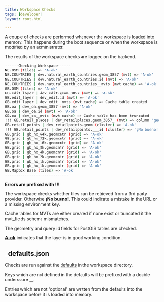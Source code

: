```yaml
---
title: Workspace Checks
tags: [developer]
layout: root.html

---
```


A couple of checks are performed whenever the workspace is loaded into memory. This happens during the boot sequence or when the workspace is modified by an administrator.

The results of the workspace checks are logged on the backend.

```bash
------Checking Workspace------
NE.OSM (tiles) => 'A-ok'
NE.COUNTRIES | dev.natural_earth_countries.geom_3857 (mvt) => 'A-ok'
NE.COUNTRIES | dev.natural_earth_countries.id (mvt) => 'A-ok'
NE.COUNTRIES | dev.natural_earth_countries__mvts (mvt cache) => 'A-ok'
GB.OSM (tiles) => 'A-ok'
GB.edit_layer | dev_edit.geom_3857 (mvt) => 'A-ok'
GB.edit_layer | dev_edit.id (mvt) => 'A-ok'
GB.edit_layer | dev_edit__mvts (mvt cache) => Cache table created
GB.oa | dev_oa.geom_3857 (mvt) => 'A-ok'
GB.oa | dev_oa.id (mvt) => 'A-ok'
GB.oa | dev_oa__mvts (mvt cache) => Cache table has been truncated
!!! GB.retail_places | dev_retailplaces.geom_3857_ (mvt) => column "geom_3857_" does not exist
GB.retail_points | dev_retailpoints.geom (cluster) => 'A-ok'
!!! GB.retail_points | dev_retailpoints.___id (cluster) => '¡No bueno!'
GB.grid | gb_hx_64k.geomcntr (grid) => 'A-ok'
GB.grid | gb_hx_32k.geomcntr (grid) => 'A-ok'
GB.grid | gb_hx_16k.geomcntr (grid) => 'A-ok'
GB.grid | gb_hx_8k.geomcntr (grid) => 'A-ok'
GB.grid | gb_hx_4k.geomcntr (grid) => 'A-ok'
GB.grid | gb_hx_2k.geomcntr (grid) => 'A-ok'
GB.grid | gb_hx_1k.geomcntr (grid) => 'A-ok'
GB.grid | gb_hx_1k.geomcntr (grid) => 'A-ok'
GB.Mapbox Base (tiles) => 'A-ok'
-----------------------------
```

**Errors are prefixed with !!!**

The workspace checks whether tiles can be retrieved from a 3rd party provider. Otherwise **¡No bueno!**. This could indicate a mistake in the URL or a missing environment key.

Cache tables for MVTs are either created if none exist or truncated if the mvt\_fields schema mismatches.

The geometry and query id fields for PostGIS tables are checked.

[**A-ok**](https://en.wikipedia.org/wiki/A-ok) indicates that the layer is in good working condition.

## \_defaults.json

Checks are run against the [defaults](https://github.com/GEOLYTIX/xyz/blob/master/workspaces/_defaults.json) in the workspace directory.

Keys which are not defined in the defaults will be prefixed with a double underscore \_\_.

Entries which are not 'optional' are written from the defaults into the workspace before it is loaded into memory.
